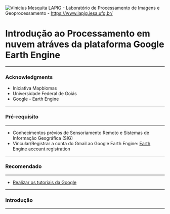 ![Vinícius Mesquita](Logo.png)
LAPIG - Laboratório de Processamento de Imagens e Geoprocessamento - https://www.lapig.iesa.ufg.br/

# Introdução ao Processamento em nuvem atráves da plataforma Google Earth Engine

--------------

### Acknowledgments
- Iniciativa Mapbiomas
- Universidade Federal de Goiás
- Google - Earth Engine

------

### Pré-requisito
-------------

- Conhecimentos prévios de Sensoriamento Remoto e Sistemas de Informação Geográfica (SIG)
- Vincular/Registrar a conta do Gmail ao Google Earth Engine: [Earth Engine account registration](https://signup.earthengine.google.com/)

-------------

### Recomendado

--------------

- [Realizar os tutoriais da Google](https://developers.google.com/earth-engine/tutorial\_js\_01)

--------------

### Introdução

---------------
